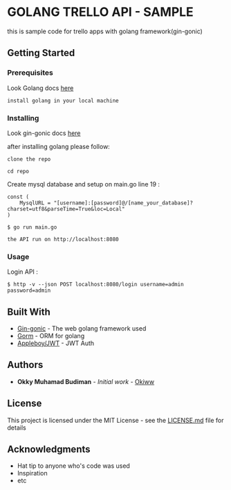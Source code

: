 # GOLANG TRELLO API - SAMPLE

this is sample code for trello apps with golang framework(gin-gonic)

## Getting Started

### Prerequisites

Look Golang docs [here](https://golang.org/doc/install)

```
install golang in your local machine
```


### Installing

Look gin-gonic docs [here](https://github.com/gin-gonic/gin)

after installing golang please follow:

```
clone the repo
```
```
cd repo
```
Create mysql database and setup on main.go line 19 :
```
const (
	MysqlURL = "[username]:[password]@/[name_your_database]?charset=utf8&parseTime=True&loc=Local"
)
```
```
$ go run main.go
```
```
the API run on http://localhost:8080
```

### Usage

Login API :
```
$ http -v --json POST localhost:8080/login username=admin password=admin
```


## Built With

* [Gin-gonic](https://github.com/gin-gonic/gin) - The web golang framework used
* [Gorm](http://gorm.io/) - ORM for golang
* [Appleboy/JWT](https://github.com/appleboy/gin-jwt) - JWT Auth

## Authors

* **Okky Muhamad Budiman** - *Initial work* - [Okiww](https://github.com/okiww)

## License

This project is licensed under the MIT License - see the [LICENSE.md](LICENSE.md) file for details

## Acknowledgments

* Hat tip to anyone who's code was used
* Inspiration
* etc
